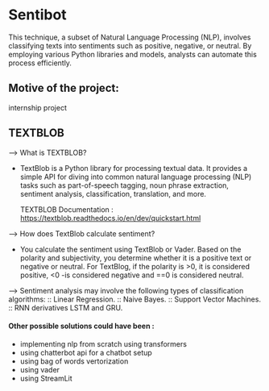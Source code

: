 # Sentibot
 This technique, a subset of Natural Language Processing (NLP), involves classifying texts into sentiments such as positive, negative, or neutral. By employing various Python libraries and models, analysts can automate this process efficiently. 

## Motive of the project:

internship project


## TEXTBLOB 

  --> What is TEXTBLOB?

   - TextBlob is a Python library for processing textual data. 
     It provides a simple API for diving into common natural language processing (NLP) tasks such as part-of-speech tagging, 
     noun phrase extraction, sentiment analysis, classification, translation, and more.

     TEXTBLOB Documentation : https://textblob.readthedocs.io/en/dev/quickstart.html

  --> How does TextBlob calculate sentiment?

   - You calculate the sentiment using TextBlob or Vader. 
     Based on the polarity and subjectivity, you determine whether it is a positive text or negative or neutral. 
     For TextBlog, if the polarity is >0, it is considered positive, <0 -is considered negative and ==0 is considered neutral.

  --> Sentiment analysis may involve the following types of classification algorithms:
   :: Linear Regression.
   :: Naive Bayes.
   :: Support Vector Machines.
   :: RNN derivatives LSTM and GRU.


#### Other possible solutions could have been :
 - implementing nlp from scratch using transformers
 - using chatterbot api for a chatbot setup
 - using bag of words vertorization
 - using vader
 - using StreamLit
